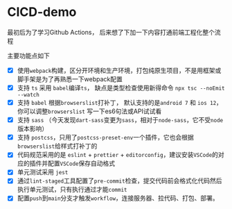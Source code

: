 # CICD-demo

最初后为了学习Github Actions， 后来想了下加一下内容打通前端工程化整个流程

主要功能点如下

- [x] 使用`webpack`构建，区分开环境和生产环境，打包纯原生项目，不是用框架或脚手架是为了再熟悉一下webpack配置
- [x] 支持 `ts` 采用 `babel`编译`ts`， 缺点是类型检查使用新得命令 `npx tsc --noEmit --watch`
- [x] 支持 `babel` 根据`browserslist`打补丁， 默认支持的是`android 7` 和 `ios 12`， 你可以调整`browserslist` 写一下es6句法或API试试看
- [x] 支持 `sass` （今天发现`dart-sass`变更为`sass`，相对于`node-sass`，它不受`node`版本影响）
- [x] 支持 `postcss`，只用了`postcss-preset-env`一个插件，它也会根据`browserslist`给样式打补丁的
- [x] 代码规范采用的是 `eslint` + `prettier` + `editorconfig`，建议安装`VSCode`的对应的插件并配置`VSCode`保存自动格式
- [x] 单元测试采用 `jest`
- [x] 通过`lint-staged`工具配置了`pre-commit`检查，提交代码前会格式化代码然后执行单元测试，只有执行通过才能`commit`
- [x] 配置`push`到`main`分支才触发`workflow`，连接服务器、拉代码、打包、部署。
